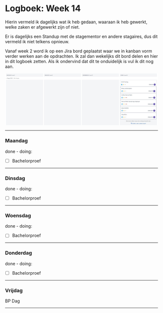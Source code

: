 # Logboek: Week 14

Hierin vermeld ik dagelijks wat ik heb gedaan, waaraan ik heb gewerkt, welke zaken er afgewerkt zijn of niet.

Er is dagelijks een Standup met de stagementor en andere stagaires, dus dit vermeld ik niet telkens opnieuw.

Vanaf week 2 word ik op een Jira bord geplaatst waar we in kanban vorm verder werken aan de opdrachten. Ik zal dan wekelijks dit bord delen en hier in dit logboek zetten. Als ik ondervind dat dit te onduidelijk is vul ik dit nog aan.

![kanban](img/kanban-w14.jpg)

---

### **Maandag**

done - doing:

- [ ] Bachelorproef

---

### **Dinsdag**

done - doing:

- [ ] Bachelorproef

---

### **Woensdag**

done - doing:

- [ ] Bachelorproef

---

### **Donderdag**

done - doing:

- [ ] Bachelorproef

---

### **Vrijdag**

BP Dag

---
